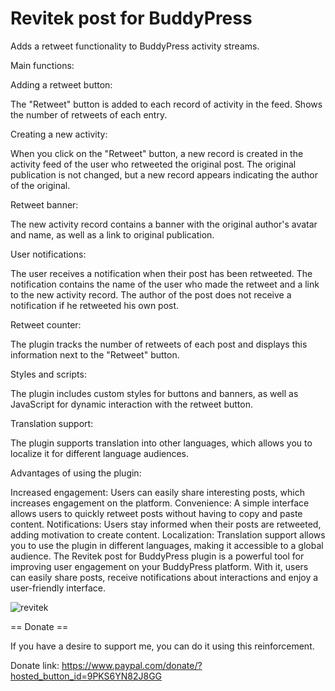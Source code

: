 # Revitek post for BuddyPress 
Adds a retweet functionality to BuddyPress activity streams.

Main functions:

Adding a retweet button:

The "Retweet" button is added to each record of activity in the feed.
Shows the number of retweets of each entry.

Creating a new activity:

When you click on the "Retweet" button, a new record is created in the activity feed of the user who retweeted the original post.
The original publication is not changed, but a new record appears indicating the author of the original.

Retweet banner:

The new activity record contains a banner with the original author's avatar and name, as well as a link to original publication.

User notifications:

The user receives a notification when their post has been retweeted.
The notification contains the name of the user who made the retweet and a link to the new activity record.
The author of the post does not receive a notification if he retweeted his own post.

Retweet counter:

The plugin tracks the number of retweets of each post and displays this information next to the "Retweet" button.

Styles and scripts:

The plugin includes custom styles for buttons and banners, as well as JavaScript for dynamic interaction with the retweet button.

Translation support:

The plugin supports translation into other languages, which allows you to localize it for different language audiences.

Advantages of using the plugin:

Increased engagement: Users can easily share interesting posts, which increases engagement on the platform.
Convenience: A simple interface allows users to quickly retweet posts without having to copy and paste content.
Notifications: Users stay informed when their posts are retweeted, adding motivation to create content.
Localization: Translation support allows you to use the plugin in different languages, making it accessible to a global audience.
The Revitek post for BuddyPress plugin is a powerful tool for improving user engagement on your BuddyPress platform. With it, users can easily share posts, receive notifications about interactions and enjoy a user-friendly interface.

![revitek](https://github.com/koka-boka/Retweet-post-fot-BuddyPress/assets/172103790/d444e9d7-e24b-414a-8e1f-641c0f11855f)


== Donate ==

If you have a desire to support me, you can do it using this reinforcement.

Donate link: https://www.paypal.com/donate/?hosted_button_id=9PKS6YN82J8GG
